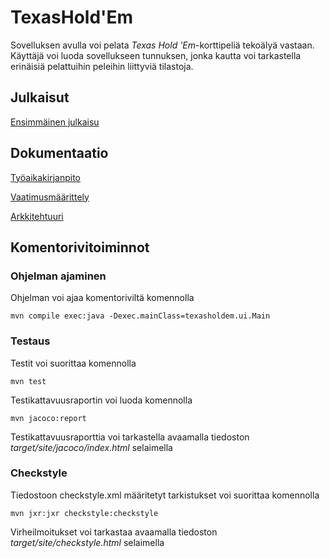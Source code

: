 # TexasHold'Em

Sovelluksen avulla voi pelata *Texas Hold 'Em*-korttipeliä tekoälyä vastaan. Käyttäjä voi luoda sovellukseen tunnuksen, jonka kautta voi tarkastella erinäisiä pelattuihin peleihin liittyviä tilastoja.

## Julkaisut

[Ensimmäinen julkaisu](https://github.com/josujosu/otm-harjoitustyo/releases/tag/viikko5)

## Dokumentaatio

[Työaikakirjanpito](https://github.com/josujosu/otm-harjoitustyo/blob/master/dokumentaatio/tyoaikakirjanpito.md)

[Vaatimusmäärittely](https://github.com/josujosu/otm-harjoitustyo/blob/master/dokumentaatio/vaatimusmaarittely.md)

[Arkkitehtuuri](https://github.com/josujosu/otm-harjoitustyo/blob/master/dokumentaatio/arkkitehtuuri.md)

## Komentorivitoiminnot

### Ohjelman ajaminen

Ohjelman voi ajaa komentoriviltä komennolla

    mvn compile exec:java -Dexec.mainClass=texasholdem.ui.Main

### Testaus

Testit voi suorittaa komennolla

    mvn test

Testikattavuusraportin voi luoda komennolla

    mvn jacoco:report

Testikattavuusraporttia voi tarkastella avaamalla tiedoston *target/site/jacoco/index.html* selaimella

### Checkstyle

Tiedostoon checkstyle.xml määritetyt tarkistukset voi suorittaa komennolla

    mvn jxr:jxr checkstyle:checkstyle
    
Virheilmoitukset voi tarkastaa avaamalla tiedoston *target/site/checkstyle.html* selaimella

